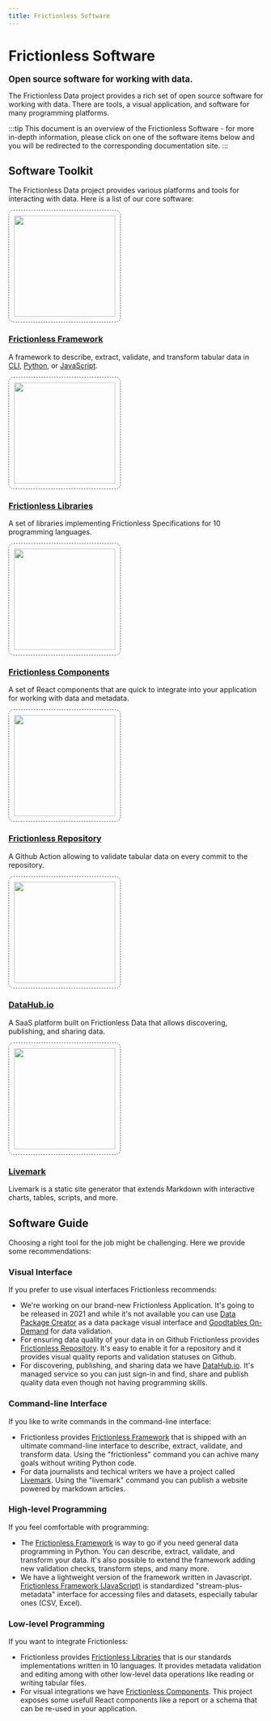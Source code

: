 ```yaml
---
title: Frictionless Software
---
```


# Frictionless Software

<big><strong>Open source software for working with data.</strong></big>

The Frictionless Data project provides a rich set of open source software for working with data. There are tools, a visual application, and software for many programming platforms.

:::tip
This document is an overview of the Frictionless Software - for more in-depth information, please click on one of the software items below and you will be redirected to the corresponding documentation site.
:::

## Software Toolkit

The Frictionless Data project provides various platforms and tools  for interacting with data. Here is a list of our core software:

<div class="main-section black-text">
<div class="features flex flex-row flex-wrap py-4">

<!-- Frictionless Framework -->
<div class="w-full md:w-1/3 feature flex justify-center">
 <div class="px-8 text-center">
   <a href="https://framework.frictionlessdata.io" target="_blank">
     <img src="/img/software/framework.png" style="width: 200px; border:dashed 1px #555; padding: 10px; border-radius: 10px;" />
     <h3>Frictionless Framework</h3>
   </a>
   <p>A framework to describe, extract, validate, and transform tabular data in <a href="https://framework.frictionlessdata.io/" target="_blank">CLI</a>, <a href="https://framework.frictionlessdata.io/" target="_blank">Python</a>, or <a href="https://github.com/frictionlessdata/frictionless-js" target="_blank">JavaScript</a>.</p>
 </div>
</div>

<!-- Frictionless Libraries -->
<div class="w-full md:w-1/3 feature flex justify-center">
 <div class="px-8 text-center">
   <a href="https://libraries.frictionlessdata.io" target="_blank">
     <img src="/img/software/libraries.png" style="width: 200px; border:dashed 1px #555; padding: 10px; border-radius: 10px;" />
     <h3>Frictionless Libraries</h3>
   </a>
   <p>A set of libraries implementing Frictionless Specifications for 10 programming languages.</p>
 </div>
</div>

<!-- Frictionless Components -->
<div class="w-full md:w-1/3 feature flex justify-center">
 <div class="px-8 text-center">
   <a href="https://components.frictionlessdata.io/" target="_blank">
     <img src="/img/software/components.png" style="width: 200px; border:dashed 1px #555; padding: 10px; border-radius: 10px;" />
     <h3>Frictionless Components</h3>
   </a>
   <p>A set of React components that are quick to integrate into your application for working with data and metadata.</p>
 </div>
</div>

<!-- Frictionless Repository -->
<div class="w-full md:w-1/3 feature flex justify-center">
 <div class="px-8 text-center">
   <a href="https://repository.frictionlessdata.io" target="_blank">
     <img src="/img/software/repository.png" style="width: 200px; border:dashed 1px #555; padding: 10px; border-radius: 10px;" />
     <h3>Frictionless Repository</h3>
   </a>
   <p>A Github Action allowing to validate tabular data on every commit to the repository.</p>
 </div>
</div>

<!-- DataHub.io -->
<div class="w-full md:w-1/3 feature flex justify-center">
 <div class="px-8 text-center">
   <a href="https://datahub.io/" target="_blank">
     <img src="/img/software/datahub.png" style="width: 200px; border:dashed 1px #555; padding: 10px; border-radius: 10px;" />
     <h3>DataHub.io</h3>
   </a>
   <p>A SaaS platform built on Frictionless Data that allows discovering, publishing, and sharing data.</p>
 </div>
</div>

<!-- Livemark -->
<div class="w-full md:w-1/3 feature flex justify-center">
 <div class="px-8 text-center">
   <a href="https://livemark.frictionlessdata.io" target="_blank">
     <img src="/img/software/livemark.png" style="width: 200px; border:dashed 1px #555; padding: 10px; border-radius: 10px;" />
     <h3>Livemark</h3>
   </a>
   <p> Livemark is a static site generator that extends Markdown with interactive charts, tables, scripts, and more.</p>
 </div>
</div>

</div>
</div>

## Software Guide

Choosing a right tool for the job might be challenging. Here we provide some recommendations:

### Visual Interface

If you prefer to use visual interfaces Frictionless recommends:

- We're working on our brand-new Frictionless Application. It's going to be released in 2021 and while it's not available you can use [Data Package Creator](https://create.frictionlessdata.io/) as a data package visual interface and [Goodtables On-Demand](http://try.goodtables.io/) for data validation.
- For ensuring data quality of your data in on Github Frictionless provides [Frictionless Repository](https://repository.frictionlessdata.io/). It's easy to enable it for a repository and it provides visual quality reports and validation statuses on Github.
- For discovering, publishing, and sharing data we have [DataHub.io](https://datahub.io/). It's managed service so you can just sign-in and find, share and publish
quality data even though not having programming skills.

### Command-line Interface

If you like to write commands in the command-line interface:

- Frictionless provides [Frictionless Framework](https://framework.frictionlessdata.io/) that is shipped with an ultimate command-line interface to describe, extract, validate, and transform data. Using the "frictionless" command you can achive many goals without writing Python code.
- For data journalists and techical writers we have a project called [Livemark](https://livemark.frictionlessdata.io/). Using the "livemark" command you can publish a website powered by markdown articles.

### High-level Programming

If you feel comfortable with programming:

- The [Frictionless Framework](https://framework.frictionlessdata.io/) is way to go if you need general data programming in Python. You can describe, extract, validate, and transform your data. It's also possible to extend the framework adding new validation checks, transform steps, and many more.
- We have a lightweight version of the framework written in Javascript. [Frictionless Framework (JavaScript)](https://github.com/frictionlessdata/frictionless-js) is standardized "stream-plus-metadata" interface for accessing files and datasets, especially tabular ones (CSV, Excel).

### Low-level Programming

If you want to integrate Frictionless:

- Frictionless provides [Frictionless Libraries](https://libraries.frictionlessdata.io/) that is our standards implementations written in 10 languages. It provides metadata validation and editing among with other low-level data operations like reading or writing tabular files.
- For visual integrations we have [Frictionless Components](https://components.frictionlessdata.io/). This project exposes some usefull React components like a report or a schema that can be re-used in your application.
